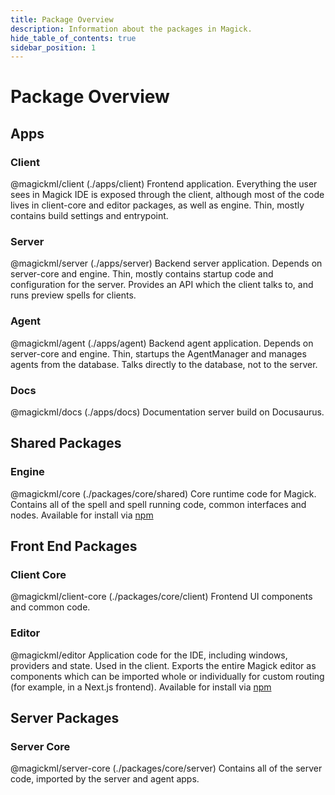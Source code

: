 ```yaml
---
title: Package Overview
description: Information about the packages in Magick.
hide_table_of_contents: true
sidebar_position: 1
---
```


# Package Overview

## Apps
### Client
@magickml/client (./apps/client)
Frontend application. Everything the user sees in Magick IDE is exposed through the client, although most of the code lives in client-core and editor packages, as well as engine. Thin, mostly contains build settings and entrypoint.

### Server
@magickml/server (./apps/server)
Backend server application. Depends on server-core and engine. Thin, mostly contains startup code and configuration for the server. Provides an API which the client talks to, and runs preview spells for clients.

### Agent
@magickml/agent (./apps/agent)
Backend agent application. Depends on server-core and engine. Thin, startups the AgentManager and manages agents from the database. Talks directly to the database, not to the server.

### Docs
@magickml/docs (./apps/docs)
Documentation server build on Docusaurus.

## Shared Packages
### Engine
@magickml/core (./packages/core/shared)
Core runtime code for Magick. Contains all of the spell and spell running code, common interfaces and nodes. Available for install via [npm](https://www.npmjs.com/package/@magickml/core)

## Front End Packages
### Client Core
@magickml/client-core (./packages/core/client)
Frontend UI components and common code.

### Editor
@magickml/editor
Application code for the IDE, including windows, providers and state. Used in the client. Exports the entire Magick editor as components which can be imported whole or individually for custom routing (for example, in a Next.js frontend). Available for install via [npm](https://www.npmjs.com/package/@magickml/editor)

## Server Packages
### Server Core
@magickml/server-core (./packages/core/server)
Contains all of the server code, imported by the server and agent apps.